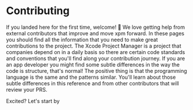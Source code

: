 # Contributing

If you landed here for the first time, welcome! 🎉 We love getting help from external contributors that improve and move xpm forward. In these pages you should find all the information that you need to make great contributions to the project. The Xcode Project Manager is a project that companies depend on in a daily basis so there are certain code standards and conventions that you'll find along your contribution journey. If you are an app developer you might find some subtle differences in the way the code is structure, that's normal! The positive thing is that the programming language is the same and the patterns similar. You'll learn about those subtle differences in this reference and from other contributors that will review your PRS.

Excited? Let's start by

